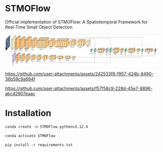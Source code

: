 # STMOFlow
Official implementation of STMOFlow: A Spatiotemporal Framework for  Real-Time Small Object Detection

![Project Image](./output_video/model_architecture.png)




https://github.com/user-attachments/assets/242533f8-f957-424b-8490-36b59c9a694f



https://github.com/user-attachments/assets/f57f58c9-228d-45e7-8896-abc42907eaac






# Installation

```
conda create -n STMOFlow python=3.12.4
```

```
conda activate STMOFlow
```

```
pip install -r requirements.txt
```

